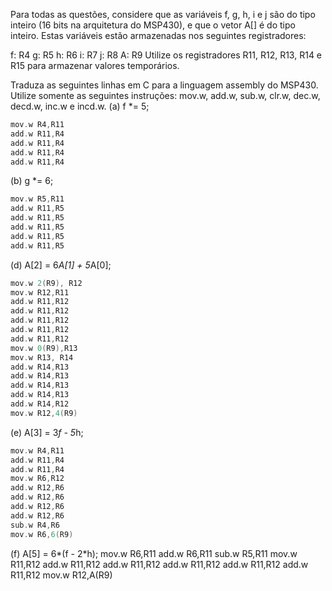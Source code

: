Para todas as questões, considere que as variáveis f, g, h, i e j são do tipo inteiro (16 bits na arquitetura do MSP430), e que o vetor A[] é do tipo inteiro. Estas variáveis estão armazenadas nos seguintes registradores:

f: R4
g: R5
h: R6
i: R7
j: R8
A: R9
Utilize os registradores R11, R12, R13, R14 e R15 para armazenar valores temporários.

Traduza as seguintes linhas em C para a linguagem assembly do MSP430. Utilize somente as seguintes instruções: mov.w, add.w, sub.w, clr.w, dec.w, decd.w, inc.w e incd.w.
(a) f *= 5;
```C 
mov.w R4,R11
add.w R11,R4
add.w R11,R4
add.w R11,R4
add.w R11,R4
```
(b) g *= 6;
```C 
mov.w R5,R11
add.w R11,R5
add.w R11,R5
add.w R11,R5
add.w R11,R5
add.w R11,R5
```

(d) A[2] = 6*A[1] + 5*A[0];
```C 
mov.w 2(R9), R12
mov.w R12,R11
add.w R11,R12
add.w R11,R12
add.w R11,R12
add.w R11,R12
add.w R11,R12
mov.w 0(R9),R13
mov.w R13, R14
add.w R14,R13
add.w R14,R13
add.w R14,R13
add.w R14,R13
add.w R14,R12
mov.w R12,4(R9)
```

(e) A[3] = 3*f - 5*h;

```C 
mov.w R4,R11
add.w R11,R4
add.w R11,R4
mov.w R6,R12
add.w R12,R6
add.w R12,R6
add.w R12,R6
add.w R12,R6
sub.w R4,R6
mov.w R6,6(R9)
```

(f) A[5] = 6*(f - 2*h);
mov.w R6,R11
add.w R6,R11
sub.w R5,R11
mov.w R11,R12
add.w R11,R12
add.w R11,R12
add.w R11,R12
add.w R11,R12
add.w R11,R12
mov.w R12,A(R9)
